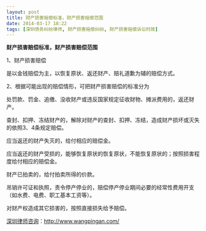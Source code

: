 ```yaml
---
layout: post
title: 财产损害赔偿标准，财产损害赔偿范围
date: 2014-03-17 18:22
tags: [深圳债务纠纷律师, 财产损害赔偿纠纷, 财产损害赔偿诉讼时效]
---
```

<strong>财产损害赔偿标准，财产损害赔偿范围</strong>

1、财产损害赔偿

是以金钱赔偿为主，以恢复原状、返还财产、赔礼道歉为辅的赔偿方式。

2、根据可能出现的赔偿情形，可把财产损害赔偿的标准分为

处罚款、罚金、追缴、没收财产或违反国家规定征收财物、摊派费用的，返还财产。

查封、扣押、冻结财产的，解除对财产的查封、扣押、冻结，造成财产损坏或灭失的依照3、4条规定赔偿。

应当返还的财产失灭的，给付相应的赔偿金。

应当返还的财产受损的，能够恢复原状的恢复原状，不能恢复原状的；按照损害程度给付相应的赔偿金。

财产已拍卖的，给付拍卖所得的价款。

吊销许可证和执照，责令停产停业的，赔偿停产停业期间必要的经常性费用开支（如水费、电费、职工基本工资等）。

对财产权造成其它损害的，按照直接损失给予赔偿。

<a href="http://www.wangpingan.com/">深圳律师咨询</a>：<a href="http://www.wangpingan.com/">http://www.wangpingan.com/</a>

